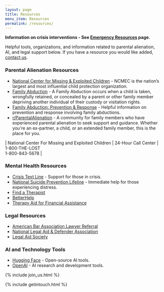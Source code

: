 ```yaml
---
layout: page
title: Resources
menu_item: Resources
permalink: /resources/
---
```


**Information on crisis interventions - See [Emergency Resources](/resources/emergency-resources) page.**

Helpful tools, organizations, and information related to parental alienation, AI, and legal support below. If you have a resource you would like added, [contact us](/contact).

### Parental Alienation Resources

- [National Center for Missing & Exploited Children](https://www.missingkids.org/) - NCMEC is the nation’s largest and most influential child protection organization.
- [Family Abduction](https://www.missingkids.org/theissues/familyabduction) - A Family Abduction occurs when a child is taken, wrongfully retained, or concealed by a parent or other family member depriving another individual of their custody or visitation rights.
- [Family Abduction: Prevention & Response](https://www.missingkids.org/theissues/familyabduction) - Helpful information on prevention and response involving family abductions.
- [r/ParentalAlienation](https://www.reddit.com/r/ParentalAlienation/) - A community for family members who have experienced parental alienation to seek support and guidance. Whether you're an ex-partner, a child, or an extended family member, this is the place for you.

 | National Center For Missing and Exploited Children | 24-Hour Call Center | 1-800-THE-LOST<br> 1-800-843-5678 |

### Mental Health Resources

- [Crisis Text Line](https://www.crisistextline.org/) - Support for those in crisis.
- [National Suicide Prevention Lifeline](https://suicidepreventionlifeline.org/) - Immediate help for those experiencing distress.
- [Find a Therapist](https://www.psychologytoday.com/us/therapists)
- [BetterHelp](https://www.betterhelp.com)
- [Therapy Aid for Financial Assistance](https://therapyaid.com)

### Legal Resources

- [American Bar Association Lawyer Referral](https://www.americanbar.org)
- [National Legal Aid & Defender Association](https://www.nlada.org)
- [Legal Aid Society](https://www.legalaid.org)

### AI and Technology Tools

- [Hugging Face](https://huggingface.co/) - Open-source AI tools.
- [OpenAI](https://openai.com/) - AI research and development tools.

{% include join_us.html %}

{% include getintouch.html %}
